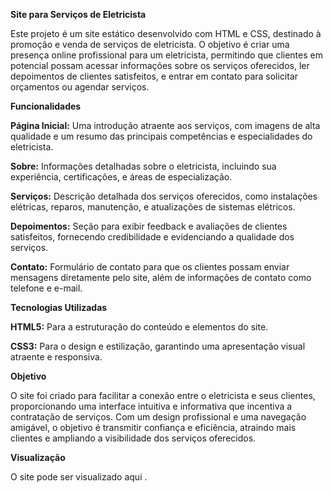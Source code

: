 **Site para Serviços de Eletricista**

Este projeto é um site estático desenvolvido com HTML e CSS, destinado à promoção e venda de serviços de eletricista. O objetivo é criar uma presença online profissional para um eletricista, permitindo que clientes em potencial possam acessar informações sobre os serviços oferecidos, ler depoimentos de clientes satisfeitos, e entrar em contato para solicitar orçamentos ou agendar serviços.

**Funcionalidades**

**Página Inicial:** Uma introdução atraente aos serviços, com imagens de alta qualidade e um resumo das principais competências e especialidades do eletricista.

**Sobre:** Informações detalhadas sobre o eletricista, incluindo sua experiência, certificações, e áreas de especialização.

**Serviços:** Descrição detalhada dos serviços oferecidos, como instalações elétricas, reparos, manutenção, e atualizações de sistemas elétricos.

**Depoimentos:** Seção para exibir feedback e avaliações de clientes satisfeitos, fornecendo credibilidade e evidenciando a qualidade dos serviços.

**Contato:** Formulário de contato para que os clientes possam enviar mensagens diretamente pelo site, além de informações de contato como telefone e e-mail.

**Tecnologias Utilizadas**

**HTML5:** Para a estruturação do conteúdo e elementos do site.

**CSS3:** Para o design e estilização, garantindo uma apresentação visual atraente e responsiva.

**Objetivo**

O site foi criado para facilitar a conexão entre o eletricista e seus clientes, proporcionando uma interface intuitiva e informativa que incentiva a contratação de serviços. Com um design profissional e uma navegação amigável, o objetivo é transmitir confiança e eficiência, atraindo mais clientes e ampliando a visibilidade dos serviços oferecidos.

**Visualização**

O site pode ser visualizado aqui .

